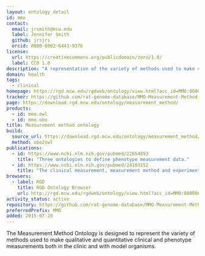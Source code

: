 ```yaml
---
layout: ontology_detail
id: mmo
contact:
  email: jrsmith@mcw.edu
  label: Jennifer Smith
  github: jrsjrs
  orcid: 0000-0002-6443-9376
license:
  url: https://creativecommons.org/publicdomain/zero/1.0/
  label: CC0 1.0
description: "A representation of the variety of methods used to make clinical and phenotype measurements. "
domain: health
tags:
  - clinical
homepage: https://rgd.mcw.edu/rgdweb/ontology/view.html?acc_id=MMO:0000000
tracker: https://github.com/rat-genome-database/MMO-Measurement-Method-Ontology/issues
page: https://download.rgd.mcw.edu/ontology/measurement_method/
products:
  - id: mmo.owl
  - id: mmo.obo
title: Measurement method ontology
build:
  source_url: https://download.rgd.mcw.edu/ontology/measurement_method/measurement_method.obo
  method: obo2owl
publications:
  - id: https://www.ncbi.nlm.nih.gov/pubmed/22654893
    title: "Three ontologies to define phenotype measurement data."
  - id: https://www.ncbi.nlm.nih.gov/pubmed/24103152
    title: "The clinical measurement, measurement method and experimental condition ontologies: expansion, improvements and new applications."
browsers:
  - label: RGD
    title: RGD Ontology Browser
    url: http://rgd.mcw.edu/rgdweb/ontology/view.html?acc_id=MMO:0000000
activity_status: active
repository: https://github.com/rat-genome-database/MMO-Measurement-Method-Ontology
preferredPrefix: MMO
added: 2015-07-28
---
```


The Measurement Method Ontology is designed to represent the variety of methods used to make qualitative and quantitative clinical and phenotype measurements both in the clinic and with model organisms.
